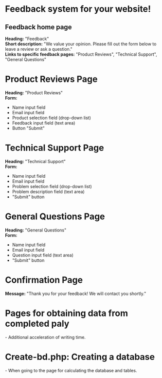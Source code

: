 <h1>Feedback system for your website!</h1>

<h2>Feedback home page</h2>

<b>Heading:</b> "Feedback"<br>
<b>Short description:</b> "We value your opinion. Please fill out the form below to leave a review or ask a question."<br>
<b>Links to specific feedback pages:</b> "Product Reviews", "Technical Support", "General Questions"<br>

<h1>Product Reviews Page</h1>

<b>Heading:</b> "Product Reviews"<br>
<b>Form:</b><br>
- Name input field<br>
- Email input field<br>
- Product selection field (drop-down list)<br>
- Feedback input field (text area)<br>
- Button "Submit"<br>

<h1>Technical Support Page</h1>

<b>Heading:</b> "Technical Support"<br>
<b>Form:</b><br>
- Name input field<br>
- Email input field<br>
- Problem selection field (drop-down list)<br>
- Problem description field (text area)<br>
- "Submit" button<br>

<h1>General Questions Page</h1>

<b>Heading:</b> "General Questions"<br>
<b>Form:</b><br>
- Name input field<br>
- Email input field<br>
- Question input field (text area)<br>
- "Submit" button<br>

<h1>Confirmation Page</h1>

<b>Message:</b> "Thank you for your feedback! We will contact you shortly."<br> 
<h1>Pages for obtaining data from completed paly</h1> 
- Additional acceleration of writing time. <br> 
<h1>Create-bd.php: Creating a database</h1> 
- When going to the page for calculating the database and tables.<br>
